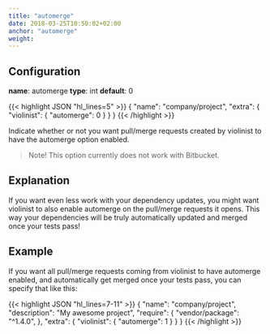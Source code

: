 ```yaml
---
title: "automerge"
date: 2018-03-25T10:50:02+02:00
anchor: "automerge"
weight:
---
```


## Configuration

__name__: automerge
__type__: int
__default__: 0

{{< highlight JSON "hl_lines=5" >}}
{
  "name": "company/project",
  "extra": {
    "violinist": {
      "automerge": 0
    }
  }
}
{{< /highlight >}}

Indicate whether or not you want pull/merge requests created by violinist to have the automerge option enabled.

> Note! This option currently does not work with Bitbucket.

## Explanation

If you want even less work with your dependency updates, you might want violinist to also enable automerge on the pull/merge requests it opens. This way your dependencies will be truly automatically updated and merged once your tests pass!

## Example

If you want all pull/merge requests coming from violinist to have automerge enabled, and automatically get merged once your tests pass, you can specify that like this:

{{< highlight JSON "hl_lines=7-11" >}}
{
  "name": "company/project",
  "description": "My awesome project",
  "require": {
    "vendor/package": "^1.4.0",
  },
  "extra": {
    "violinist": {
      "automerge": 1
    }
  }
}
{{< /highlight >}}
